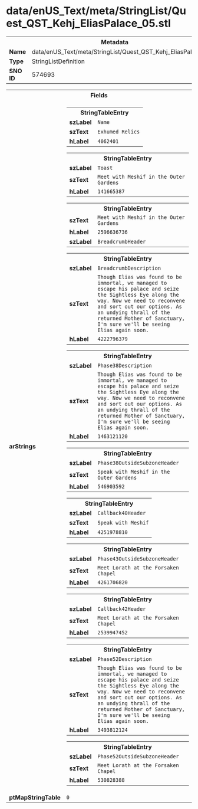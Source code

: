 <h1>data/enUS_Text/meta/StringList/Quest_QST_Kehj_EliasPalace_05.stl</h1><table><tr><th colspan="100%">Metadata</th></tr><tr><td><b>Name</b></td><td>data/enUS_Text/meta/StringList/Quest_QST_Kehj_EliasPalace_05.stl</td></tr><tr><td><b>Type</b></td><td>StringListDefinition</td></tr><tr><td><b>SNO ID</b></td><td>574693</td></tr></table>

<table><tr><th colspan="100%">Fields</th></tr><tr><td><b>arStrings</b></td><td><table><tr><th colspan="100%">StringTableEntry</th></tr><tr><td><b>szLabel</b></td><td><code>Name</code></td></tr><tr><td><b>szText</b></td><td><code>Exhumed Relics</code></td></tr><tr><td><b>hLabel</b></td><td><code>4062401</code></td></tr></table>


<table><tr><th colspan="100%">StringTableEntry</th></tr><tr><td><b>szLabel</b></td><td><code>Toast</code></td></tr><tr><td><b>szText</b></td><td><code>Meet with Meshif in the Outer Gardens</code></td></tr><tr><td><b>hLabel</b></td><td><code>141665387</code></td></tr></table>


<table><tr><th colspan="100%">StringTableEntry</th></tr><tr><td><b>szText</b></td><td><code>Meet with Meshif in the Outer Gardens</code></td></tr><tr><td><b>hLabel</b></td><td><code>2596636736</code></td></tr><tr><td><b>szLabel</b></td><td><code>BreadcrumbHeader</code></td></tr></table>


<table><tr><th colspan="100%">StringTableEntry</th></tr><tr><td><b>szLabel</b></td><td><code>BreadcrumbDescription</code></td></tr><tr><td><b>szText</b></td><td><code>Though Elias was found to be immortal, we managed to escape his palace and seize the Sightless Eye along the way. Now we need to reconvene and sort out our options. As an undying thrall of the returned Mother of Sanctuary, I'm sure we'll be seeing Elias again soon.</code></td></tr><tr><td><b>hLabel</b></td><td><code>4222796379</code></td></tr></table>


<table><tr><th colspan="100%">StringTableEntry</th></tr><tr><td><b>szLabel</b></td><td><code>Phase38Description</code></td></tr><tr><td><b>szText</b></td><td><code>Though Elias was found to be immortal, we managed to escape his palace and seize the Sightless Eye along the way. Now we need to reconvene and sort out our options. As an undying thrall of the returned Mother of Sanctuary, I'm sure we'll be seeing Elias again soon.</code></td></tr><tr><td><b>hLabel</b></td><td><code>1463121120</code></td></tr></table>


<table><tr><th colspan="100%">StringTableEntry</th></tr><tr><td><b>szLabel</b></td><td><code>Phase38OutsideSubzoneHeader</code></td></tr><tr><td><b>szText</b></td><td><code>Speak with Meshif in the Outer Gardens</code></td></tr><tr><td><b>hLabel</b></td><td><code>546903592</code></td></tr></table>


<table><tr><th colspan="100%">StringTableEntry</th></tr><tr><td><b>szLabel</b></td><td><code>Callback40Header</code></td></tr><tr><td><b>szText</b></td><td><code>Speak with Meshif</code></td></tr><tr><td><b>hLabel</b></td><td><code>4251978810</code></td></tr></table>


<table><tr><th colspan="100%">StringTableEntry</th></tr><tr><td><b>szLabel</b></td><td><code>Phase43OutsideSubzoneHeader</code></td></tr><tr><td><b>szText</b></td><td><code>Meet Lorath at the Forsaken Chapel</code></td></tr><tr><td><b>hLabel</b></td><td><code>4261706820</code></td></tr></table>


<table><tr><th colspan="100%">StringTableEntry</th></tr><tr><td><b>szLabel</b></td><td><code>Callback42Header</code></td></tr><tr><td><b>szText</b></td><td><code>Meet Lorath at the Forsaken Chapel</code></td></tr><tr><td><b>hLabel</b></td><td><code>2539947452</code></td></tr></table>


<table><tr><th colspan="100%">StringTableEntry</th></tr><tr><td><b>szLabel</b></td><td><code>Phase52Description</code></td></tr><tr><td><b>szText</b></td><td><code>Though Elias was found to be immortal, we managed to escape his palace and seize the Sightless Eye along the way. Now we need to reconvene and sort out our options. As an undying thrall of the returned Mother of Sanctuary, I'm sure we'll be seeing Elias again soon.</code></td></tr><tr><td><b>hLabel</b></td><td><code>3493812124</code></td></tr></table>


<table><tr><th colspan="100%">StringTableEntry</th></tr><tr><td><b>szLabel</b></td><td><code>Phase52OutsideSubzoneHeader</code></td></tr><tr><td><b>szText</b></td><td><code>Meet Lorath at the Forsaken Chapel</code></td></tr><tr><td><b>hLabel</b></td><td><code>530828388</code></td></tr></table>


</td></tr><tr><td><b>ptMapStringTable</b></td><td><code>0</code></td></tr></table>


